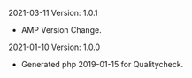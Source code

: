 2021-03-11 Version: 1.0.1
- AMP Version Change.

2021-01-10 Version: 1.0.0
- Generated php 2019-01-15 for Qualitycheck.

